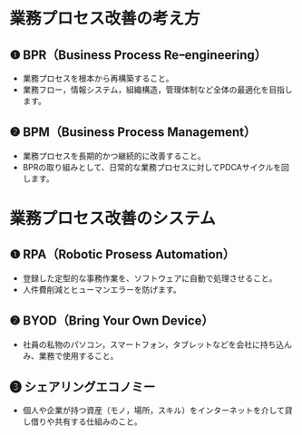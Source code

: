 # 業務プロセス改善の考え方
## ❶ BPR（Business Process Reｰengineering）
- 業務プロセスを根本から再構築すること。
- 業務フロー，情報システム，組織構造，管理体制など全体の最適化を目指します。

## ❷ BPM（Business Process Management）
- 業務プロセスを長期的かつ継続的に改善すること。
- BPRの取り組みとして、日常的な業務プロセスに対してPDCAサイクルを回します。

# 業務プロセス改善のシステム
## ❶ RPA（Robotic Prosess Automation）
- 登録した定型的な事務作業を、ソフトウェアに自動で処理させること。
- 人件費削減とヒューマンエラーを防げます。

## ❷ BYOD（Bring Your Own Device）
- 社員の私物のパソコン，スマートフォン，タブレットなどを会社に持ち込んみ、業務で使用すること。

## ❸ シェアリングエコノミー
- 個人や企業が持つ資産（モノ，場所，スキル）をインターネットを介して貸し借りや共有する仕組みのこと。
